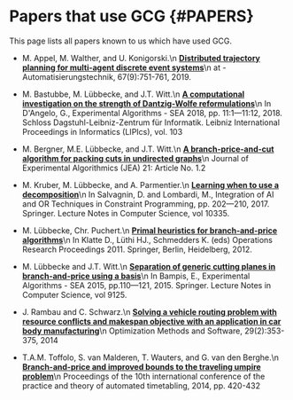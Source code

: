 # Papers that use GCG {#PAPERS}

This page lists all papers known to us which have used GCG.


- M. Appel, M. Walther, and U. Konigorski.\n 
<a href="http://dx.doi.org/10.1515/auto-2018-0127"><b>Distributed trajectory planning for multi-agent discrete event systems</b></a>\n
at - Automatisierungstechnik, 67(9):751-761, 2019.

- M. Bastubbe, M. Lübbecke, and J.T. Witt.\n
<a href="http://dx.doi.org/10.4230/LIPIcs.SEA.2018.11"><b>A computational investigation on the strength of Dantzig-Wolfe reformulations</b></a>\n
In D'Angelo, G., Experimental Algorithms - SEA 2018, pp. 11:1—11:12, 2018. 
Schloss Dagstuhl-Leibniz-Zentrum für Informatik. Leibniz International Proceedings in Informatics (LIPIcs), vol. 103

- M. Bergner, M.E. Lübbecke, and J.T. Witt.\n
<a href="http://dx.doi.org/10.1145/2851492"><b>A branch-price-and-cut algorithm for packing cuts in undirected graphs</b></a>\n
Journal of Experimental Algorithmics (JEA) 21: Article No. 1.2

- M. Kruber, M. Lübbecke, and A. Parmentier.\n
<a href="http://dx.doi.org/10.1007/978-3-319-59776-8_16"><b>Learning when to use a decomposition</b></a>\n
In Salvagnin, D. and Lombardi, M., Integration of AI and OR Techniques in Constraint Programming, pp. 202—210, 2017. Springer. Lecture Notes in Computer Science, vol 10335.

- M. Lübbecke, Chr. Puchert.\n
<a href="http://dx.doi.org/10.1007/978-3-642-29210-1_11"><b>Primal heuristics for branch-and-price algorithms</b></a>\n
In Klatte D., Lüthi HJ., Schmedders K. (eds) 
Operations Research Proceedings 2011. 
Springer, Berlin, Heidelberg, 2012.

- M. Lübbecke and J.T. Witt.\n
<a href="http://dx.doi.org/10.1007/978-3-319-20086-6_9"><b>Separation of generic cutting planes in branch-and-price using a basis</b></a>\n
In Bampis, E., Experimental Algorithms - SEA 2015, pp.110—121, 2015. Springer. Lecture Notes in Computer Science, vol 9125.

- J. Rambau and C. Schwarz.\n
<a href="http://doi.org/10.1080/10556788.2013.768993"><b>Solving a vehicle routing problem with resource conflicts and makespan objective with an application in car body manufacturing</b></a>\n
Optimization Methods and Software, 29(2):353-375, 2014

- T.A.M. Toffolo, S. van Malderen, T. Wauters, and G. van den Berghe.\n
<a href="http://www.patatconference.org/patat2014/proceedings/2_26.pdf"><b>Branch-and-price and improved bounds to the traveling umpire problem</b></a>\n
Proceedings of the 10th international conference of the practice and theory of automated timetabling, 2014, pp. 420-432
